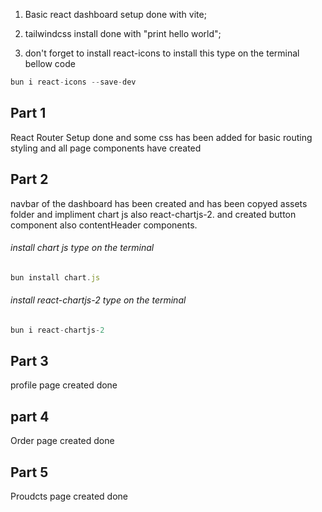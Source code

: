 1. Basic react dashboard setup done with vite;

2. tailwindcss install done with "print hello world";
3. don't forget to install react-icons to install this type on the terminal bellow code

```js
bun i react-icons --save-dev
```

## Part 1

React Router Setup done and some css has been added for basic routing styling and all page components have created

## Part 2

navbar of the dashboard has been created and has been copyed assets folder and impliment chart js also react-chartjs-2. and created button component also contentHeader components.

###### install chart js type on the terminal

```js
bun install chart.js
```

###### install react-chartjs-2 type on the terminal

```js
bun i react-chartjs-2
```

## Part 3

profile page created done

## part 4

Order page created done

## Part 5

Proudcts page created done
